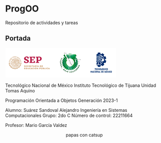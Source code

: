 # ProgOO
Repositorio de actividades y tareas

## Portada
![](./img/ParadigmaOO/gxaEVLb.png "Logos Oficiales")

Tecnológico Nacional de México
Instituto Tecnológico de Tijuana 
     Unidad Tomas Aquino

Programación Orientada a Objetos
     Generación 2023-1

Alumno: Suárez Sandoval Alejandro
Ingeniería en Sistemas Computacionales
          Grupo: 2do C
   Número de control: 22211664

 Profesor: Mario García Valdez</center>

<p align="center">papas con catsup</p>
